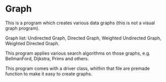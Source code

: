 # Graph

This is a program which creates various data graphs (this is not a visual graph program).

Graph list: Undirected Graph, Directed Graph, Weighted Undirected Graph, Weighted Directed Graph.

This program applies various search algorithms on those graphs, e.g. BellmanFord, Dijkstra, Prims and others.

This program comes with a driver class, whithin that file are premade function to make it easy to create graphs.
